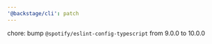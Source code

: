 ```yaml
---
'@backstage/cli': patch
---
```


chore: bump `@spotify/eslint-config-typescript` from 9.0.0 to 10.0.0
